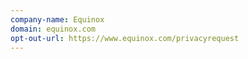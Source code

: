 ```yaml
---
company-name: Equinox
domain: equinox.com
opt-out-url: https://www.equinox.com/privacyrequest
---
```





